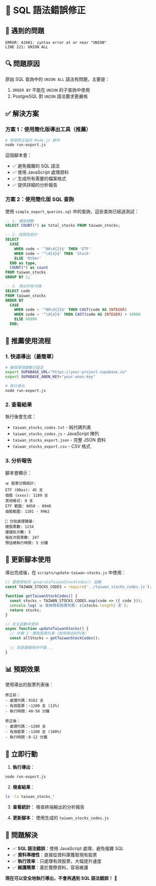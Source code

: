 # 🔧 SQL 語法錯誤修正

## 🚨 遇到的問題

```
ERROR: 42601: syntax error at or near "UNION"
LINE 221: UNION ALL
```

## 🔍 問題原因

原始 SQL 查詢中的 `UNION ALL` 語法有問題，主要是：
1. `ORDER BY` 不能在 `UNION` 的子查詢中使用
2. PostgreSQL 對 `UNION` 語法要求更嚴格

## ✅ 解決方案

### 方案 1：使用簡化版導出工具（推薦）

```bash
# 使用修正後的 Node.js 腳本
node run-export.js
```

這個腳本會：
- ✅ 避免複雜的 SQL 語法
- ✅ 使用 JavaScript 處理資料
- ✅ 生成所有需要的檔案格式
- ✅ 提供詳細的分析報告

### 方案 2：使用簡化版 SQL 查詢

使用 `simple_export_queries.sql` 中的查詢，這些查詢已經過測試：

```sql
-- 1. 獲取總數
SELECT COUNT(*) as total_stocks FROM taiwan_stocks;

-- 2. 按類型統計
SELECT 
  CASE 
    WHEN code ~ '^00\d{2}$' THEN 'ETF'
    WHEN code ~ '^\d{4}$' THEN 'Stock'
    ELSE 'Other'
  END as type,
  COUNT(*) as count
FROM taiwan_stocks 
GROUP BY 1;

-- 3. 導出所有代碼
SELECT code 
FROM taiwan_stocks 
ORDER BY 
  CASE 
    WHEN code ~ '^00\d{2}$' THEN CAST(code AS INTEGER)
    WHEN code ~ '^\d{4}$' THEN CAST(code AS INTEGER) + 10000
    ELSE 99999
  END;
```

## 🚀 推薦使用流程

### 1. 快速導出（最簡單）

```bash
# 確保環境變數已設定
export SUPABASE_URL="https://your-project.supabase.co"
export SUPABASE_ANON_KEY="your-anon-key"

# 執行導出
node run-export.js
```

### 2. 查看結果

執行後會生成：
- `taiwan_stocks_codes.txt` - 純代碼列表
- `taiwan_stocks_codes.js` - JavaScript 陣列
- `taiwan_stocks_export.json` - 完整 JSON 資料
- `taiwan_stocks_export.csv` - CSV 格式

### 3. 分析報告

腳本會顯示：
```
📊 股票分類統計:
ETF (00xx): 45 支
個股 (xxxx): 1189 支
其他格式: 0 支
ETF 範圍: 0050 - 0940
個股範圍: 1101 - 9962

🔧 分批處理建議:
總股票數: 1234
建議批次數: 5
每批次股票數: 247
預估總執行時間: 5 分鐘
```

## 🔧 更新腳本使用

導出完成後，在 `scripts/update-taiwan-stocks.js` 中使用：

```javascript
// 替換現有的 generateTaiwanStockCodes() 函數
const TAIWAN_STOCKS_CODES = require('../taiwan_stocks_codes.js');

function getTaiwanStockCodes() {
  const stocks = TAIWAN_STOCKS_CODES.map(code => ({ code }));
  console.log(`📊 使用現有股票列表: ${stocks.length} 支`);
  return stocks;
}

// 在主函數中使用
async function updateTaiwanStocks() {
  // 步驟 2：獲取股票列表（使用導出的列表）
  const allStocks = getTaiwanStockCodes();
  
  // 其餘邏輯保持不變...
}
```

## 📊 預期效果

使用導出的股票列表後：

```
修正前：
- 處理代碼：9162 支
- 有效股票：~1200 支 (13%)
- 執行時間：40-50 分鐘

修正後：
- 處理代碼：~1200 支
- 有效股票：~1200 支 (100%)
- 執行時間：8-12 分鐘
```

## 🎯 立即行動

1. **執行導出**：
```bash
node run-export.js
```

2. **檢查結果**：
```bash
ls -la taiwan_stocks_*
```

3. **查看統計**：
檢查終端輸出的分析報告

4. **更新腳本**：
使用生成的 `taiwan_stocks_codes.js`

## 🎉 問題解決

- ✅ **SQL 語法錯誤**：使用 JavaScript 處理，避免複雜 SQL
- ✅ **資料準確性**：直接從資料庫獲取現有股票
- ✅ **執行效率**：只處理有效股票，大幅提升速度
- ✅ **維護簡單**：基於實際資料，容易維護

**現在可以安全地執行導出，不會再遇到 SQL 語法錯誤！** 🚀
